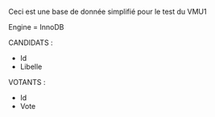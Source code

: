 Ceci est une base de donnée simplifié pour le test du VMU1

Engine = InnoDB

CANDIDATS :
  - Id
  - Libelle
  
  
VOTANTS :
- Id
- Vote 
